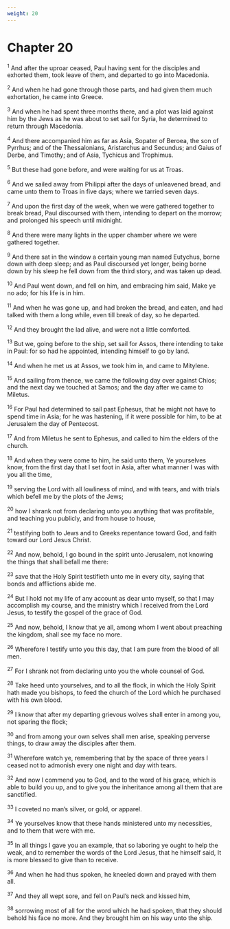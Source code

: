 ```yaml
---
weight: 20
---
```


# Chapter 20

<sup>1</sup> And after the uproar ceased, Paul having sent for the disciples and exhorted them, took leave of them, and departed to go into Macedonia. 

<sup>2</sup> And when he had gone through those parts, and had given them much exhortation, he came into Greece. 

<sup>3</sup> And when he had spent three months there, and a plot was laid against him by the Jews as he was about to set sail for Syria, he determined to return through Macedonia. 

<sup>4</sup> And there accompanied him as far as Asia, Sopater of Beroea, the son of Pyrrhus; and of the Thessalonians, Aristarchus and Secundus; and Gaius of Derbe, and Timothy; and of Asia, Tychicus and Trophimus. 

<sup>5</sup> But these had gone before, and were waiting for us at Troas. 

<sup>6</sup> And we sailed away from Philippi after the days of unleavened bread, and came unto them to Troas in five days; where we tarried seven days. 

<sup>7</sup> And upon the first day of the week, when we were gathered together to break bread, Paul discoursed with them, intending to depart on the morrow; and prolonged his speech until midnight. 

<sup>8</sup> And there were many lights in the upper chamber where we were gathered together. 

<sup>9</sup> And there sat in the window a certain young man named Eutychus, borne down with deep sleep; and as Paul discoursed yet longer, being borne down by his sleep he fell down from the third story, and was taken up dead. 

<sup>10</sup> And Paul went down, and fell on him, and embracing him said, Make ye no ado; for his life is in him. 

<sup>11</sup> And when he was gone up, and had broken the bread, and eaten, and had talked with them a long while, even till break of day, so he departed. 

<sup>12</sup> And they brought the lad alive, and were not a little comforted. 

<sup>13</sup> But we, going before to the ship, set sail for Assos, there intending to take in Paul: for so had he appointed, intending himself to go by land. 

<sup>14</sup> And when he met us at Assos, we took him in, and came to Mitylene. 

<sup>15</sup> And sailing from thence, we came the following day over against Chios; and the next day we touched at Samos; and the day after we came to Miletus. 

<sup>16</sup> For Paul had determined to sail past Ephesus, that he might not have to spend time in Asia; for he was hastening, if it were possible for him, to be at Jerusalem the day of Pentecost. 

<sup>17</sup> And from Miletus he sent to Ephesus, and called to him the elders of the church. 

<sup>18</sup> And when they were come to him, he said unto them, Ye yourselves know, from the first day that I set foot in Asia, after what manner I was with you all the time, 

<sup>19</sup> serving the Lord with all lowliness of mind, and with tears, and with trials which befell me by the plots of the Jews; 

<sup>20</sup> how I shrank not from declaring unto you anything that was profitable, and teaching you publicly, and from house to house, 

<sup>21</sup> testifying both to Jews and to Greeks repentance toward God, and faith toward our Lord Jesus Christ. 

<sup>22</sup> And now, behold, I go bound in the spirit unto Jerusalem, not knowing the things that shall befall me there: 

<sup>23</sup> save that the Holy Spirit testifieth unto me in every city, saying that bonds and afflictions abide me. 

<sup>24</sup> But I hold not my life of any account as dear unto myself, so that I may accomplish my course, and the ministry which I received from the Lord Jesus, to testify the gospel of the grace of God. 

<sup>25</sup> And now, behold, I know that ye all, among whom I went about preaching the kingdom, shall see my face no more. 

<sup>26</sup> Wherefore I testify unto you this day, that I am pure from the blood of all men. 

<sup>27</sup> For I shrank not from declaring unto you the whole counsel of God. 

<sup>28</sup> Take heed unto yourselves, and to all the flock, in which the Holy Spirit hath made you bishops, to feed the church of the Lord which he purchased with his own blood. 

<sup>29</sup> I know that after my departing grievous wolves shall enter in among you, not sparing the flock; 

<sup>30</sup> and from among your own selves shall men arise, speaking perverse things, to draw away the disciples after them. 

<sup>31</sup> Wherefore watch ye, remembering that by the space of three years I ceased not to admonish every one night and day with tears. 

<sup>32</sup> And now I commend you to God, and to the word of his grace, which is able to build you up, and to give you the inheritance among all them that are sanctified. 

<sup>33</sup> I coveted no man’s silver, or gold, or apparel. 

<sup>34</sup> Ye yourselves know that these hands ministered unto my necessities, and to them that were with me. 

<sup>35</sup> In all things I gave you an example, that so laboring ye ought to help the weak, and to remember the words of the Lord Jesus, that he himself said, It is more blessed to give than to receive. 

<sup>36</sup> And when he had thus spoken, he kneeled down and prayed with them all. 

<sup>37</sup> And they all wept sore, and fell on Paul’s neck and kissed him, 

<sup>38</sup> sorrowing most of all for the word which he had spoken, that they should behold his face no more. And they brought him on his way unto the ship. 


